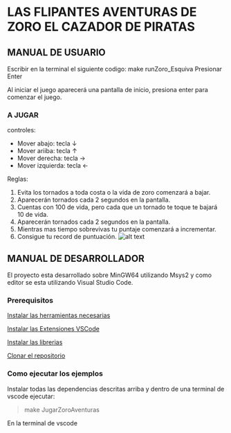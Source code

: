 # LAS FLIPANTES AVENTURAS DE ZORO EL CAZADOR DE PIRATAS

## MANUAL DE USUARIO
Escribir en la terminal el siguiente codigo: make runZoro_Esquiva
Presionar Enter

Al iniciar el juego aparecerá una pantalla de inicio, presiona enter para comenzar el juego.


### A JUGAR
controles:
- Mover abajo: tecla ↓ 
- Mover ariiba: tecla ↑ 
- Mover derecha: tecla → 
- Mover izquierda: tecla ← 

Reglas:
1. Evita los tornados a toda costa o la vida de zoro comenzará a bajar.
2. Aparecerán tornados cada 2 segundos en la pantalla.
3. Cuentas con 100 de vida, pero cada que un tornado te toque te bajará 10 de vida.
4. Aparecerán tornados cada 2 segundos en la pantalla.
5. Mientras mas tiempo sobrevivas tu puntaje comenzará a incrementar.
6. Consigue tu record de puntuación.
![alt text](<Ejemplosjuego Screenshot 2025.06.12 - 12.00.09.37-1.png>)

## MANUAL DE DESARROLLADOR

El proyecto esta desarrollado sobre MinGW64 utilizando Msys2
y como editor se esta utilizando Visual Studio Code.

### Prerequisitos

[Instalar las herramientas necesarias](./docs/herramientas.md)

[Instalar las Extensiones VSCode](./docs/extensiones.md)

[Instalar las librerias](./docs/librerias.md)

[Clonar el repositorio](./docs/fork.md)

### Como ejecutar los ejemplos

Instalar todas las dependencias descritas arriba y dentro de una terminal de vscode ejecutar:

>make JugarZoroAventuras

En la terminal de vscode

